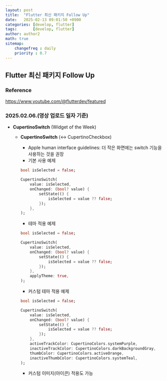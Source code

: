 ```yaml
---
layout: post
title:  "Flutter 최신 패키지 Follow Up"
date:   2025-02-13 09:01:50 +0900
categories: [develop, flutter]
tags:       [develop, flutter]
author: author2
math: true
sitemap: 
    changefreq : daily
    priority : 0.7
---
```



## Flutter 최신 패키지 Follow Up

### Reference

https://www.youtube.com/@flutterdev/featured

### 2025.02.06.(영상 업로드 일자 기준)

- **CupertinoSwitch** (Widget of the Week)
    - **CupertinoSwitch** (↔ CupertinoCheckbox)
        - Apple human interface guidelines: 더 작은 화면에는 switch 기능을 사용하는 것을 권장
        - 기본 사용 예제
        
        ```dart
        bool isSelected = false;
        
        CupertinoSwitch(
        	value: isSelected,
        	onChanged: (bool? value) {
        		setState(() {
        			isSelected = value ?? false;
        		});
        	},
        );
        ```
        
        - 테마 적용 예제
        
        ```dart
        bool isSelected = false;
        
        CupertinoSwitch(
        	value: isSelected,
        	onChanged: (bool? value) {
        		setState(() {
        			isSelected = value ?? false;
        		});
        	},
        	applyTheme: true,
        );
        ```
        
        - 커스텀 테마 적용 예제
        
        ```dart
        bool isSelected = false;
        
        CupertinoSwitch(
        	value: isSelected,
        	onChanged: (bool? value) {
        		setState(() {
        			isSelected = value ?? false;
        		});
        	},
        	activeTrackColor: CupertinoColors.systemPurple,
        	inactiveTrackColor: CupertinoColors.darkBackgroundGray,
        	thumbColor: CupertinoColors.activeOrange,
        	inactiveThumbColor: CupertinoColors.systemTeal,
        );
        ```
        
        - 커스텀 이미지(아이콘) 적용도 가능